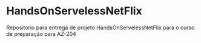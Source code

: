 # HandsOnServelessNetFlix
Repositório para entrega de projeto HandsOnServelessNetFlix para o curso de preparação para AZ-204
